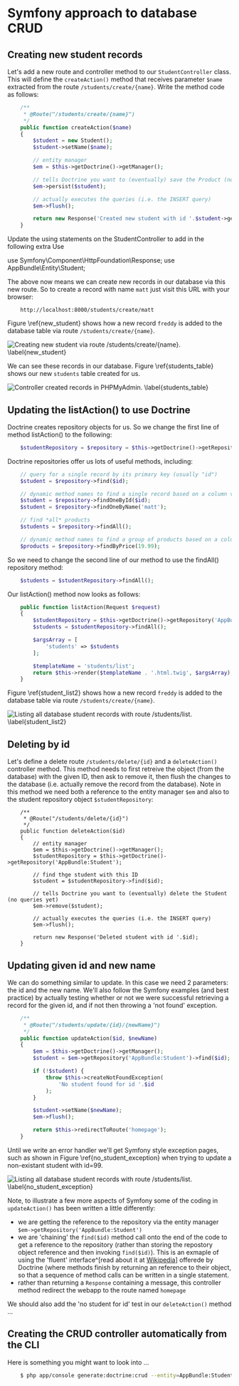 

# Symfony approach to database CRUD

## Creating new student records

Let's add a new route and controller method to our `StudentController` class. This will define the `createAction()` method that receives parameter `$name` extracted from the route `/students/create/{name}`. Write the method code as follows:


```php
    /**
     * @Route("/students/create/{name}")
     */
    public function createAction($name)
    {
        $student = new Student();
        $student->setName($name);

        // entity manager
        $em = $this->getDoctrine()->getManager();

        // tells Doctrine you want to (eventually) save the Product (no queries yet)
        $em->persist($student);

        // actually executes the queries (i.e. the INSERT query)
        $em->flush();

        return new Response('Created new student with id '.$student->getId());
    }
```

Update the using statements on the StudentController to add in the following extra Use

use Symfony\Component\HttpFoundation\Response;
use AppBundle\Entity\Student;

The above now means we can create new records in our database via this new route. So to create a record with name `matt` just visit this URL with your browser:

```
    http://localhost:8000/students/create/matt
```

Figure \ref{new_student} shows how a new record `freddy` is added to the database table via route `/students/create/{name}`.

![Creating new student via route `/students/create/{name}`. \label{new_student}](./03_figures/database/3_new_student.png)

We can see these records in our database. Figure \ref{students_table} shows our new `students` table created for us.

![Controller created records in PHPMyAdmin. \label{students_table}](./03_figures/database/4_records_in_db.png)

## Updating the listAction() to use Doctrine

Doctrine creates repository objects for us. So we change the first line of method listAction() to the following:

```php
    $studentRepository = $repository = $this->getDoctrine()->getRepository('AppBundle:Student');
```

Doctrine repositories offer us lots of useful methods, including:

```php
    // query for a single record by its primary key (usually "id")
    $student = $repository->find($id);

    // dynamic method names to find a single record based on a column value
    $student = $repository->findOneById($id);
    $student = $repository->findOneByName('matt');

    // find *all* products
    $students = $repository->findAll();

    // dynamic method names to find a group of products based on a column value
    $products = $repository->findByPrice(19.99);
```

So we need to change the second line of our method to use the findAll() repository method:

```php
    $students = $studentRepository->findAll();
```

Our listAction() method now looks as follows:

```php
    public function listAction(Request $request)
    {
        $studentRepository = $this->getDoctrine()->getRepository('AppBundle:Student');
        $students = $studentRepository->findAll();

        $argsArray = [
            'students' => $students
        ];

        $templateName = 'students/list';
        return $this->render($templateName . '.html.twig', $argsArray);
    }
```

Figure \ref{student_list2} shows how a new record `freddy` is added to the database table via route `/students/create/{name}`.

![Listing all database student records with route `/students/list`. \label{student_list2}](./03_figures/database/5_list_students_sm.png)

## Deleting by id

Let's define a delete route `/students/delete/{id}` and a `deleteAction()` controller method. This method needs to first retreive the object (from the database) with the given ID, then ask to remove it, then flush the changes to the database (i.e. actually remove the record from the database). Note in this method we need both a reference to the entity manager `$em` and also to the student repository object `$studentRepository`:
```
    /**
     * @Route("/students/delete/{id}")
     */
    public function deleteAction($id)
    {
        // entity manager
        $em = $this->getDoctrine()->getManager();
        $studentRepository = $this->getDoctrine()->getRepository('AppBundle:Student');

        // find thge student with this ID
        $student = $studentRepository->find($id);

        // tells Doctrine you want to (eventually) delete the Student (no queries yet)
        $em->remove($student);

        // actually executes the queries (i.e. the INSERT query)
        $em->flush();

        return new Response('Deleted student with id '.$id);
    }
```

## Updating given id and new name

We can do something similar to update. In this case we need 2 parameters: the id and the new name. We'll also follow the Symfony examples (and best practice) by actually testing whether or not we were successful retrieving a record for the given id, and if not then throwing a 'not found' exception.

```php
    /**
     * @Route("/students/update/{id}/{newName}")
     */
    public function updateAction($id, $newName)
    {
        $em = $this->getDoctrine()->getManager();
        $student = $em->getRepository('AppBundle:Student')->find($id);

        if (!$student) {
            throw $this->createNotFoundException(
                'No student found for id '.$id
            );
        }

        $student->setName($newName);
        $em->flush();

        return $this->redirectToRoute('homepage');
    }
```

Until we write an error handler we'll get Symfony style exception pages, such as shown in Figure \ref{no_student_exception} when trying to update a non-existant student with id=99.

![Listing all database student records with route `/students/list`. \label{no_student_exception}](./03_figures/database/6_no_student_exception_sm.png)

Note, to illustrate a few more aspects of Symfony some of the coding in `updateAction()` has been written a little differently:

- we are getting the reference to the repository via the entity manager `$em->getRepository('AppBundle:Student')`
- we are 'chaining' the `find($id)` method call onto the end of the code to get a reference to the repository (rather than storing the repostory object reference and then invoking  `find($id)`). This is an exmaple of using the 'fluent' interface^[read about it at [Wikipedia](https://en.wikipedia.org/wiki/Fluent_interface)] offerede by Doctrine (where methods finish by returning an reference to their object, so that a sequence of method calls can be written in a single statement.
- rather than returning a `Response` containing a message, this controller method redirect the webapp to the route named `homepage`

We should also add the 'no student for id' test in our `deleteAction()` method ...

## Creating the CRUD controller automatically from the CLI

Here is something you might want to look into ...

```bash
    $ php app/console generate:doctrine:crud --entity=AppBundle:Student --format=annotation --with-write --no-interaction
```
